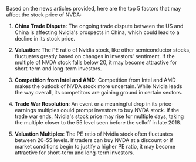 Based on the news articles provided, here are the top 5 factors that may affect the stock price of NVDA:

1. **China Trade Dispute**: The ongoing trade dispute between the US and China is affecting Nvidia's prospects in China, which could lead to a decline in its stock price.

2. **Valuation**: The PE ratio of Nvidia stock, like other semiconductor stocks, fluctuates greatly based on changes in investors' sentiment. If the multiple of NVDA stock falls below 20, it may become attractive for short-term and long-term investors.

3. **Competition from Intel and AMD**: Competition from Intel and AMD makes the outlook of NVDA stock more uncertain. While Nvidia leads the way overall, its competitors are gaining ground in certain sectors.

4. **Trade War Resolution**: An event or a meaningful drop in its price-earnings multiples could prompt investors to buy NVDA stock. If the trade war ends, Nvidia's stock price may rise for multiple days, taking the multiple closer to the 55 level seen before the selloff in late 2018.

5. **Valuation Multiples**: The PE ratio of Nvidia stock often fluctuates between 20-55 levels. If traders can buy NVDA at a discount or if market conditions begin to justify a higher PE ratio, it may become attractive for short-term and long-term investors.